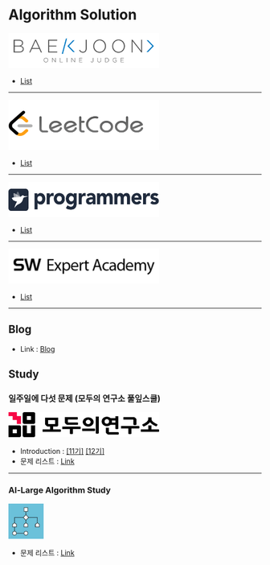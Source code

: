 # Algorithm Solution

<a href="https://www.acmicpc.net/" target="_blank"><img src="./img/baekjoon.png" width="300" height="70" ></a>
  
- [List](https://github.com/SubAkBa/Algorithm_Solution/tree/master/BaekJoon)
<hr>

<a href="https://leetcode.com/" target="_blank"><img src="./img/leetcode.png" width="300" height="100"></a>
  
- [List](https://github.com/SubAkBa/Algorithm_Solution/tree/master/LeetCode)
<hr>

<a href="https://programmers.co.kr/learn/challenges" target="_blank"><img src="./img/programmers.png" width="300" height="70"></a>
  
- [List](https://github.com/SubAkBa/Algorithm_Solution/tree/master/Programmers)
<hr>
  
<a href="https://swexpertacademy.com/main/main.do" target="_blank"><img src="./img/swea.png" width="300" height="70"></a>

- [List](https://github.com/SubAkBa/Algorithm_Solution/tree/master/SWEA)
<hr>
  
## Blog
- Link : [Blog](https://soobarkbar.tistory.com/category/Algorithm)
  
## Study
### 일주일에 다섯 문제 (모두의 연구소 풀잎스쿨)
<a href="https://home.modulabs.co.kr/" target="_blank"><img src="./img/modulab.png" width="300" height="50"></a>
  
- Introduction : [[11기]](https://home.modulabs.co.kr/product/a-week-five-questions/) [[12기]](https://home.modulabs.co.kr/product/%EC%9D%BC%EC%A3%BC%EC%9D%BC%EC%97%90-%EB%8B%A4%EC%84%AF-%EB%AC%B8%EC%A0%9C/)
- 문제 리스트 : [Link](https://docs.google.com/spreadsheets/d/1u5rXhoHpvc1IjI2aonndvyEzTkJ8JN2Jitiie2vDkPw/edit#gid=0)
<hr>
  
### Al-Large Algorithm Study
<a href="https://github.com/al-large" target="_blank"><img src="./img/allarge.jpeg" width="70" height="70"></a>

- 문제 리스트 : [Link](https://docs.google.com/spreadsheets/d/19qrkHvZPDxogTZF9mLFWQMc1VffeZZVPJmt0PDksNCU/edit#gid=0)
